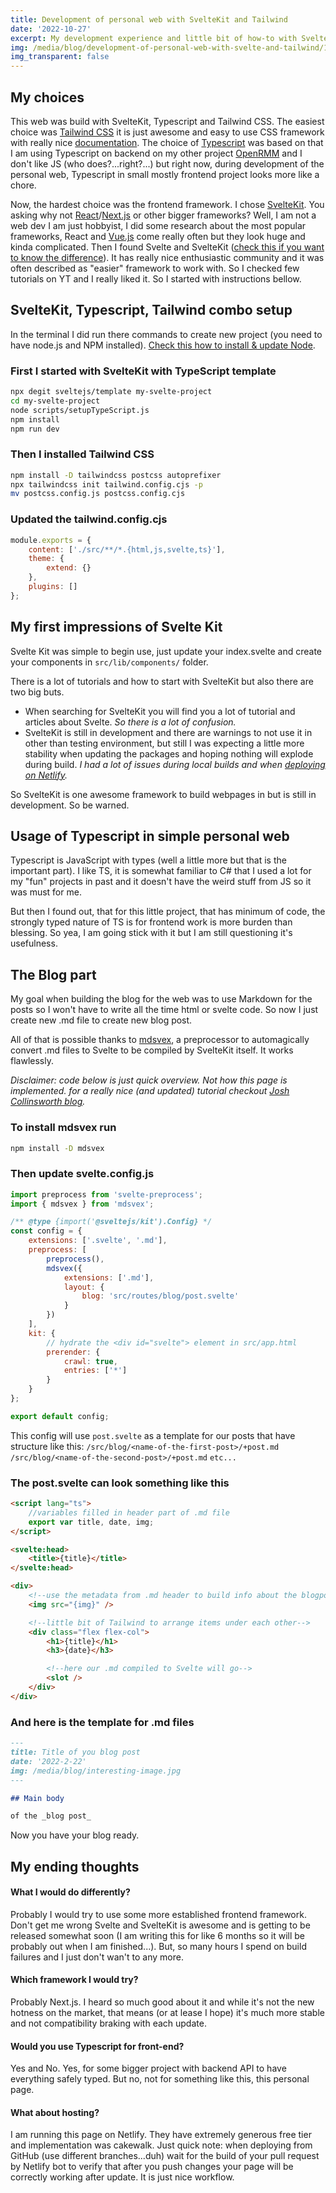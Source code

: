 ```yaml
---
title: Development of personal web with SvelteKit and Tailwind
date: '2022-10-27'
excerpt: My development experience and little bit of how-to with SvelteKit and Tailwind CSS integration. And my take on usefulness of Typescript in frontend project.
img: /media/blog/development-of-personal-web-with-svelte-and-tailwind/1.png
img_transparent: false
---
```


## My choices

This web was build with SvelteKit, Typescript and Tailwind CSS. The easiest choice was [Tailwind CSS](https://tailwindcss.com/) it is just awesome and easy to use CSS framework with really nice [documentation](https://tailwindcss.com/docs/).
The choice of [Typescript](https://www.typescriptlang.org/) was based on that I am using Typescript on backend on my other project [OpenRMM](/projects) and I don't like JS (who does?...right?...) but right now, during development of the personal web, Typescript in small mostly frontend project looks more like a chore.

Now, the hardest choice was the frontend framework. I chose [SvelteKit](https://kit.svelte.dev/). You asking why not [React](https://reactjs.org/)/[Next.js](https://nextjs.org/) or other bigger frameworks? Well, I am not a web dev I am just hobbyist, I did some research about the most popular frameworks, React and [Vue.js](https://vuejs.org/) come really often but they look huge and kinda complicated. Then I found Svelte and SvelteKit ([check this if you want to know the difference](https://www.youtube.com/watch?v=IKhtnhQKjxQ)). It has really nice enthusiastic community and it was often described as "easier" framework to work with. So I checked few tutorials on YT and I really liked it. So I started with instructions bellow.

## SvelteKit, Typescript, Tailwind combo setup

In the terminal I did run there commands to create new project (you need to have node.js and NPM installed). [Check this how to install & update Node](/blog/best-way-to-manage-nodejs).

### First I started with SvelteKit with TypeScript template

```bash
npx degit sveltejs/template my-svelte-project
cd my-svelte-project
node scripts/setupTypeScript.js
npm install
npm run dev
```

### Then I installed Tailwind CSS

```bash
npm install -D tailwindcss postcss autoprefixer
npx tailwindcss init tailwind.config.cjs -p
mv postcss.config.js postcss.config.cjs
```

### Updated the tailwind.config.cjs

```js
module.exports = {
	content: ['./src/**/*.{html,js,svelte,ts}'],
	theme: {
		extend: {}
	},
	plugins: []
};
```

## My first impressions of Svelte Kit

Svelte Kit was simple to begin use, just update your index.svelte and create your components in `src/lib/components/` folder.

There is a lot of tutorials and how to start with SvelteKit but also there are two big buts.

- When searching for SvelteKit you will find you a lot of tutorial and articles about Svelte. _So there is a lot of confusion._
- SvelteKit is still in development and there are warnings to not use it in other than testing environment, but still I was expecting a little more stability when updating the packages and hoping nothing will explode during build. _I had a lot of issues during local builds and when [deploying on Netlify](/blog/svelte-kit-migration-experience)._

So SvelteKit is one awesome framework to build webpages in but is still in development. So be warned.

## Usage of Typescript in simple personal web

Typescript is JavaScript with types (well a little more but that is the important part). I like TS, it is somewhat familiar to C# that I used a lot for my "fun" projects in past and it doesn't have the weird stuff from JS so it was must for me.

But then I found out, that for this little project, that has minimum of code, the strongly typed nature of TS is for frontend work is more burden than blessing. So yea, I am going stick with it but I am still questioning it's usefulness.

## The Blog part

My goal when building the blog for the web was to use Markdown for the posts so I won't have to write all the time html or svelte code.
So now I just create new .md file to create new blog post.

All of that is possible thanks to [mdsvex](https://mdsvex.pngwn.io), a preprocessor to automagically convert .md files to Svelte to be compiled by SvelteKit itself. It works flawlessly.

_Disclaimer: code below is just quick overview. Not how this page is implemented. for a really nice (and updated) tutorial checkout [Josh Collinsworth blog](https://joshcollinsworth.com/blog/build-static-sveltekit-markdown-blog)._

### To install mdsvex run

```bash
npm install -D mdsvex
```

### Then update svelte.config.js

```js
import preprocess from 'svelte-preprocess';
import { mdsvex } from 'mdsvex';

/** @type {import('@sveltejs/kit').Config} */
const config = {
	extensions: ['.svelte', '.md'],
	preprocess: [
		preprocess(),
		mdsvex({
			extensions: ['.md'],
			layout: {
				blog: 'src/routes/blog/post.svelte'
			}
		})
	],
	kit: {
		// hydrate the <div id="svelte"> element in src/app.html
		prerender: {
			crawl: true,
			entries: ['*']
		}
	}
};

export default config;
```

This config will use `post.svelte` as a template for our posts that have structure like this:
`/src/blog/<name-of-the-first-post>/+post.md`
`/src/blog/<name-of-the-second-post>/+post.md`
`etc...`

### The post.svelte can look something like this

```html
<script lang="ts">
	//variables filled in header part of .md file
	export var title, date, img;
</script>

<svelte:head>
	<title>{title}</title>
</svelte:head>

<div>
	<!--use the metadata from .md header to build info about the blogpost (be creative here)-->
	<img src="{img}" />

	<!--little bit of Tailwind to arrange items under each other-->
	<div class="flex flex-col">
		<h1>{title}</h1>
		<h3>{date}</h3>

		<!--here our .md compiled to Svelte will go-->
		<slot />
	</div>
</div>
```

### And here is the template for .md files

```markdown
---
title: Title of you blog post
date: '2022-2-22'
img: /media/blog/interesting-image.jpg
---

## Main body

of the _blog post_
```

Now you have your blog ready.

## My ending thoughts

#### What I would do differently?

Probably I would try to use some more established frontend framework. Don't get me wrong Svelte and SvelteKit is awesome and is getting to be released somewhat soon (I am writing this for like 6 months so it will be probably out when I am finished...). But, so many hours I spend on build failures and I just don't wan't to any more.

#### Which framework I would try?

Probably Next.js. I heard so much good about it and while it's not the new hotness on the market, that means (or at lease I hope) it's much more stable and not compatibility braking with each update.

#### Would you use Typescript for front-end?

Yes and No. Yes, for some bigger project with backend API to have everything safely typed. But no, not for something like this, this personal page.

#### What about hosting?

I am running this page on Netlify. They have extremely generous free tier and implementation was cakewalk. Just quick note: when deploying from GitHub (use different branches...duh) wait for the build of your pull request by Netlify bot to verify that after you push changes your page will be correctly working after update. It is just nice workflow.
